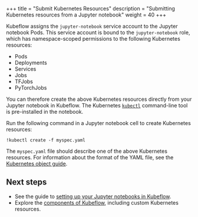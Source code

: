 +++
title = "Submit Kubernetes Resources"
description = "Submitting Kubernetes resources from a Jupyter notebook"
weight = 40
+++

Kubeflow assigns the `jupyter-notebook` service account to the Jupyter notebook
Pods. This service account is bound to the `jupyter-notebook` role, which has namespace-scoped permissions to the following Kubernetes resources:

* Pods
* Deployments
* Services
* Jobs
* TFJobs
* PyTorchJobs

You can therefore create the above Kubernetes resources directly from your
Jupyter notebook in Kubeflow. The Kubernetes 
[`kubectl`](https://kubernetes.io/docs/tasks/tools/install-kubectl/)
command-line tool is pre-installed in the notebook.

Run the following command in a Jupyter notebook cell to create Kubernetes 
resources:

```
!kubectl create -f myspec.yaml
```

The `myspec.yaml` file should describe one of the above Kubernetes resources.
For information about the format of the YAML file, see the 
[Kubernetes object guide](https://kubernetes.io/docs/concepts/overview/working-with-objects/kubernetes-objects/).

## Next steps

* See the guide to [setting up
  your Jupyter notebooks in Kubeflow](/docs/notebooks/setup/).
* Explore the [components of Kubeflow](/docs/components/), including custom 
  Kubernetes resources.